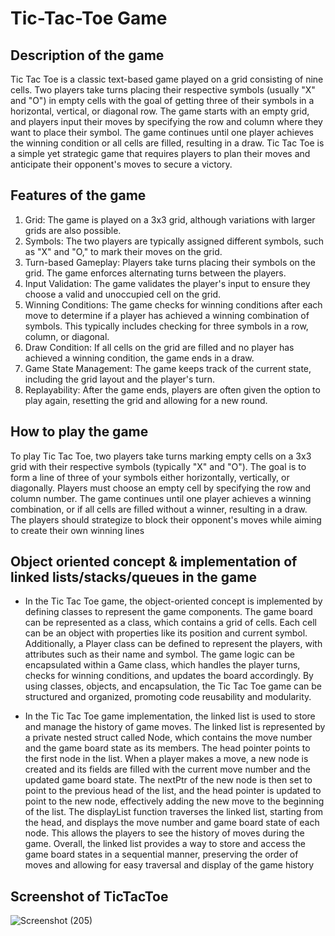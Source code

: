 # Tic-Tac-Toe Game 
## Description of the game 

Tic Tac Toe is a classic text-based game played on a grid consisting of nine cells. Two players take turns placing their respective symbols (usually "X" and "O") in empty cells with the goal of getting three of their symbols in a horizontal, vertical, or diagonal row. The game starts with an empty grid, and players input their moves by specifying the row and column where they want to place their symbol. The game continues until one player achieves the winning condition or all cells are filled, resulting in a draw. Tic Tac Toe is a simple yet strategic game that requires players to plan their moves and anticipate their opponent's moves to secure a victory.


## Features of the game 

1) Grid: The game is played on a 3x3 grid, although variations with larger grids are also possible.
2) Symbols: The two players are typically assigned different symbols, such as "X" and "O," to mark their moves on the grid.
3) Turn-based Gameplay: Players take turns placing their symbols on the grid. The game enforces alternating turns between the players.
4) Input Validation: The game validates the player's input to ensure they choose a valid and unoccupied cell on the grid.
5) Winning Conditions: The game checks for winning conditions after each move to determine if a player has achieved a winning combination of symbols. This typically includes checking for three symbols in a row, column, or diagonal.
6) Draw Condition: If all cells on the grid are filled and no player has achieved a winning condition, the game ends in a draw.
7) Game State Management: The game keeps track of the current state, including the grid layout and the player's turn.
8) Replayability: After the game ends, players are often given the option to play again, resetting the grid and allowing for a new round.

## How to play the game 

To play Tic Tac Toe, two players take turns marking empty cells on a 3x3 grid with their respective symbols (typically "X" and "O"). The goal is to form a line of three of your symbols either horizontally, vertically, or diagonally. Players must choose an empty cell by specifying the row and column number. The game continues until one player achieves a winning combination, or if all cells are filled without a winner, resulting in a draw. The players should strategize to block their opponent's moves while aiming to create their own winning lines


## Object oriented concept & implementation of linked lists/stacks/queues in the game

* In the Tic Tac Toe game, the object-oriented concept is implemented by defining classes to represent the game components. The game board can be represented as a class, which contains a grid of cells. Each cell can be an object with properties like its position and current symbol. Additionally, a Player class can be defined to represent the players, with attributes such as their name and symbol. The game logic can be encapsulated within a Game class, which handles the player turns, checks for winning conditions, and updates the board accordingly. By using classes, objects, and encapsulation, the Tic Tac Toe game can be structured and organized, promoting code reusability and modularity.

* In the Tic Tac Toe game implementation, the linked list is used to store and manage the history of game moves. The linked list is represented by a private nested struct called Node, which contains the move number and the game board state as its members. The head pointer points to the first node in the list. When a player makes a move, a new node is created and its fields are filled with the current move number and the updated game board state. The nextPtr of the new node is then set to point to the previous head of the list, and the head pointer is updated to point to the new node, effectively adding the new move to the beginning of the list. The displayList function traverses the linked list, starting from the head, and displays the move number and game board state of each node. This allows the players to see the history of moves during the game. Overall, the linked list provides a way to store and access the game board states in a sequential manner, preserving the order of moves and allowing for easy traversal and display of the game history

## Screenshot of TicTacToe 
![Screenshot (205)](https://github.com/awwwin/CPT113/assets/137647370/3a569ff6-99f0-4ada-8d49-7c15386e77c2)

